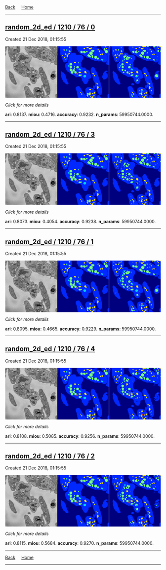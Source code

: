 
[Back](..)&nbsp;&nbsp;&nbsp;&nbsp;&nbsp;[Home](https://leapmanlab.github.io/snapshots)

---

<div class="summary"><a href="0"><h2>random_2d_ed / 1210 / 76 / 0</h2></a><p>Created 21 Dec 2018, 01:15:55
</p><a href="0"><img src="0/media/summary.png" align="center"></a><p>
<i>Click for more details</i>
</p></div>

**ari**: 0.8137. **miou**: 0.4716. **accuracy**: 0.9232. **n_params**: 59950744.0000. 

---

<div class="summary"><a href="3"><h2>random_2d_ed / 1210 / 76 / 3</h2></a><p>Created 21 Dec 2018, 01:15:55
</p><a href="3"><img src="3/media/summary.png" align="center"></a><p>
<i>Click for more details</i>
</p></div>

**ari**: 0.8073. **miou**: 0.4054. **accuracy**: 0.9238. **n_params**: 59950744.0000. 

---

<div class="summary"><a href="1"><h2>random_2d_ed / 1210 / 76 / 1</h2></a><p>Created 21 Dec 2018, 01:15:55
</p><a href="1"><img src="1/media/summary.png" align="center"></a><p>
<i>Click for more details</i>
</p></div>

**ari**: 0.8095. **miou**: 0.4665. **accuracy**: 0.9229. **n_params**: 59950744.0000. 

---

<div class="summary"><a href="4"><h2>random_2d_ed / 1210 / 76 / 4</h2></a><p>Created 21 Dec 2018, 01:15:55
</p><a href="4"><img src="4/media/summary.png" align="center"></a><p>
<i>Click for more details</i>
</p></div>

**ari**: 0.8108. **miou**: 0.5085. **accuracy**: 0.9256. **n_params**: 59950744.0000. 

---

<div class="summary"><a href="2"><h2>random_2d_ed / 1210 / 76 / 2</h2></a><p>Created 21 Dec 2018, 01:15:55
</p><a href="2"><img src="2/media/summary.png" align="center"></a><p>
<i>Click for more details</i>
</p></div>

**ari**: 0.8115. **miou**: 0.5684. **accuracy**: 0.9270. **n_params**: 59950744.0000. 

---

[Back](..)&nbsp;&nbsp;&nbsp;&nbsp;&nbsp;[Home](https://leapmanlab.github.io/snapshots)

---